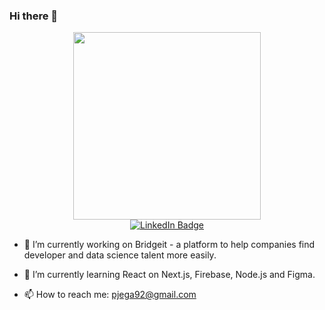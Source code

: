 ### Hi there 👋

<div id="header" align="center">
  <img src="https://media.giphy.com/media/qgQUggAC3Pfv687qPC/giphy.gif" width="300px" />
  
  <div id="badges">
    <a href="https://www.linkedin.com/in/pradeebajega/" target="_blank" rel="noopener noreferrer">
      <img src="https://img.shields.io/badge/LinkedIn-blue?style=for-the-badge&logo=linkedin&logoColor=white" alt="LinkedIn Badge"/>
    </a>
  </div>
  <img src="https://komarev.com/ghpvc/?username=lankan01&style=flat-square&color=blue" alt=""/>
</div>

- 🔭 I’m currently working on Bridgeit - a platform to help companies find developer and data science talent more easily.
- 🌱 I’m currently learning React on Next.js, Firebase, Node.js and Figma.

- 📫 How to reach me: pjega92@gmail.com

